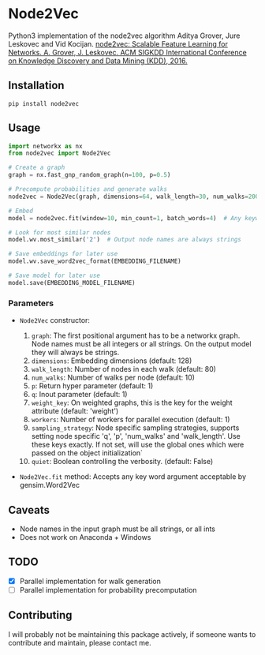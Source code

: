 # Node2Vec

Python3 implementation of the node2vec algorithm Aditya Grover, Jure Leskovec and Vid Kocijan.
[node2vec: Scalable Feature Learning for Networks. A. Grover, J. Leskovec. ACM SIGKDD International Conference on Knowledge Discovery and Data Mining (KDD), 2016.](https://snap.stanford.edu/node2vec/)

## Installation

`pip install node2vec`

## Usage
```python
import networkx as nx
from node2vec import Node2Vec

# Create a graph
graph = nx.fast_gnp_random_graph(n=100, p=0.5)

# Precompute probabilities and generate walks
node2vec = Node2Vec(graph, dimensions=64, walk_length=30, num_walks=200, workers=4) 

# Embed
model = node2vec.fit(window=10, min_count=1, batch_words=4)  # Any keywords acceptable by gensim.Word2Vec can be passed, `diemnsions` and `workers` are automatically passed (from the Node2Vec constructor)

# Look for most similar nodes
model.wv.most_similar('2')  # Output node names are always strings

# Save embeddings for later use
model.wv.save_word2vec_format(EMBEDDING_FILENAME)

# Save model for later use
model.save(EMBEDDING_MODEL_FILENAME)

```

### Parameters
- `Node2Vec` constructor:
    1. `graph`: The first positional argument has to be a networkx graph. Node names must be all integers or all strings. On the output model they will always be strings.
    2. `dimensions`: Embedding dimensions (default: 128)
    3. `walk_length`: Number of nodes in each walk (default: 80)
    4. `num_walks`: Number of walks per node (default: 10)
    5. `p`: Return hyper parameter (default: 1)
    6. `q`: Inout parameter (default: 1)
    7. `weight_key`: On weighted graphs, this is the key for the weight attribute (default: 'weight')
    8. `workers`: Number of workers for parallel execution (default: 1)
    9. `sampling_strategy`: Node specific sampling strategies, supports setting node specific 'q', 'p', 'num_walks' and 'walk_length'.
        Use these keys exactly. If not set, will use the global ones which were passed on the object initialization`
    10. `quiet`: Boolean controlling the verbosity. (default: False)
    
- `Node2Vec.fit` method:
    Accepts any key word argument acceptable by gensim.Word2Vec
    
## Caveats
- Node names in the input graph must be all strings, or all ints
- Does not work on Anaconda + Windows

## TODO
- [x] Parallel implementation for walk generation
- [ ] Parallel implementation for probability precomputation

## Contributing
I will probably not be maintaining this package actively, if someone wants to contribute and maintain, please contact me.
